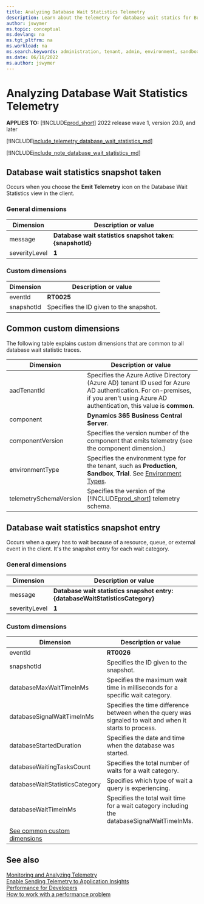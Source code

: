 ```yaml
---
title: Analyzing Database Wait Statistics Telemetry
description: Learn about the telemetry for database wait statics for Business Central in Azure Application Insights.  
author: jswymer
ms.topic: conceptual
ms.devlang: na
ms.tgt_pltfrm: na
ms.workload: na
ms.search.keywords: administration, tenant, admin, environment, sandbox, telemetry
ms.date: 06/16/2022
ms.author: jswymer
---
```


# Analyzing Database Wait Statistics Telemetry

**APPLIES TO:** [!INCLUDE[prod_short](../includes/prod_short.md)] 2022 release wave 1, version 20.0, and later

[!INCLUDE[include_telemetry_database_wait_statistics_md](../includes/include-telemetry-database-wait-statistics.md)]

[!INCLUDE[include_note_database_wait_statistics_md](../includes/include-note-database-wait-statistics.md)]

## <a name="waitstatstaken"></a>Database wait statistics snapshot taken

Occurs when you choose the **Emit Telemetry** icon on the Database Wait Statistics view in the client.

### General dimensions

|Dimension|Description or value|
|---------|-----|
|message|**Database wait statistics snapshot taken: {snapshotId}**|
|severityLevel|**1**|

### Custom dimensions

|Dimension|Description or value|
|---------|-----|
|eventId|**RT0025**|
|snapshotId|Specifies the ID given to the snapshot.|

## <a name="other"></a>**Common custom dimensions**

The following table explains custom dimensions that are common to all database wait statistic traces.

|Dimension|Description or value|
|---------|-----|
|aadTenantId|Specifies the Azure Active Directory (Azure AD) tenant ID used for Azure AD authentication. For on-premises, if you aren't using Azure AD authentication, this value is **common**. |
|component|**Dynamics 365 Business Central Server**.|
|componentVersion|Specifies the version number of the component that emits telemetry (see the component dimension.)|
|environmentType|Specifies the environment type for the tenant, such as **Production**, **Sandbox**, **Trial**. See [Environment Types](tenant-admin-center-environments.md#types-of-environments).|
|telemetrySchemaVersion|Specifies the version of the [!INCLUDE[prod_short](../developer/includes/prod_short.md)] telemetry schema.|

<!--
{"aadTenantId":"common","component":"Dynamics 365 Business Central Server","environmentType":"Production","telemetrySchemaVersion":"0.2","eventId":"RT0025","componentVersion":"21.0.42152.0","snapshotId":"7df7dd29-c450-41f7-b6ac-29db870ba513"}
-->

## <a name="waitstatsentry"></a>Database wait statistics snapshot entry

Occurs when a query has to wait because of a resource, queue, or external event in the client. It's the snapshot entry for each wait category.

### General dimensions

|Dimension|Description or value|
|---------|-----|
|message|**Database wait statistics snapshot entry: {databaseWaitStatisticsCategory}**|
|severityLevel|**1**|

### Custom dimensions

|Dimension|Description or value|
|---------|-----|
|eventId|**RT0026**|
|snapshotId|Specifies the ID given to the snapshot.|
|databaseMaxWaitTimeInMs|Specifies the maximum wait time in milliseconds for a specific wait category.|
|databaseSignalWaitTimeInMs|Specifies the time difference between when the query was signaled to wait and when it starts to process. |
|databaseStartedDuration|Specifies the date and time when the database was started. |
|databaseWaitingTasksCount|Specifies the total number of waits for a wait category.|
|databaseWaitStatisticsCategory|Specifies which type of wait a query is experiencing.|
|databaseWaitTimeInMs|Specifies the total wait time for a wait category including the databaseSignalWaitTimeInMs.|
|[See common custom dimensions](#other)||

<!--
{"aadTenantId":"common","component":"Dynamics 365 Business Central Server","environmentType":"Production","telemetrySchemaVersion":"0.2","eventId":"RT0026","componentVersion":"21.0.42152.0","snapshotId":"7df7dd29-c450-41f7-b6ac-29db870ba513","databaseMaxWaitTimeInMs":"64","databaseWaitTimeInMs":"310","databaseSignalWaitTimeInMs":"290","databaseWaitStatisticsCategory":"Memory","databaseStartedDuration":"19934878","databaseWaitingTasksCount":"602"}

-->

## See also

[Monitoring and Analyzing Telemetry](telemetry-overview.md)  
[Enable Sending Telemetry to Application Insights](telemetry-enable-application-insights.md)  
[Performance for Developers](../performance/performance-developer.md)  
[How to work with a performance problem](../performance/performance-work-perf-problem.md)  
